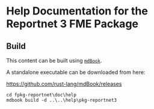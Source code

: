 # Help Documentation for the Reportnet 3 FME Package

## Build
This content can be built using [`mdBook`](https://rust-lang.github.io/mdBook).

A standalone executable can be downloaded from here:

https://github.com/rust-lang/mdBook/releases

```
cd fpkg-reportnet\doc\help
mdbook build -d ..\..\help\pkg-reportnet3
```
